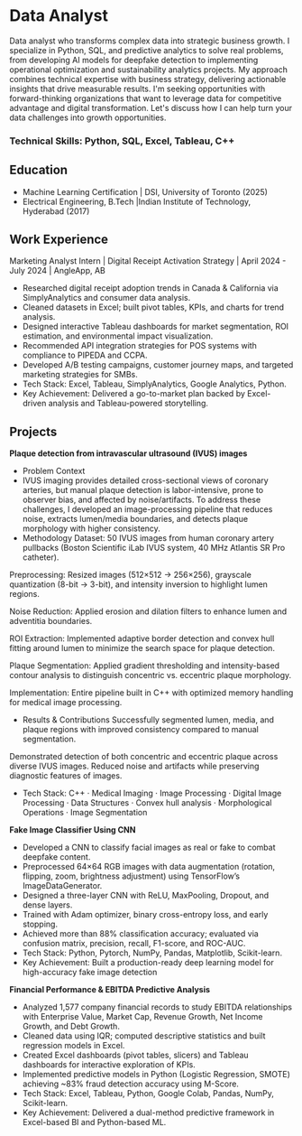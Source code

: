 # Data Analyst
Data analyst who transforms complex data into strategic business growth. I specialize in Python, SQL, and predictive analytics to solve real problems, from developing AI models for deepfake detection to implementing operational optimization and sustainability analytics projects. My approach combines technical expertise with business strategy, delivering actionable insights that drive measurable results. I'm seeking opportunities with forward-thinking organizations that want to leverage data for competitive advantage and digital transformation. Let's discuss how I can help turn your data challenges into growth opportunities.

### Technical Skills: Python, SQL, Excel, Tableau, C++

## Education
- Machine Learning Certification | DSI, University of Toronto (2025)
- Electrical Engineering, B.Tech |Indian Institute of Technology, Hyderabad (2017)

## Work Experience
Marketing Analyst Intern | Digital Receipt Activation Strategy |	April 2024 - July 2024 | AngleApp, AB
- Researched digital receipt adoption trends in Canada & California via SimplyAnalytics and consumer data analysis.
- Cleaned datasets in Excel; built pivot tables, KPIs, and charts for trend analysis.
- Designed interactive Tableau dashboards for market segmentation, ROI estimation, and environmental impact visualization.
- Recommended API integration strategies for POS systems with compliance to PIPEDA and CCPA.
- Developed A/B testing campaigns, customer journey maps, and targeted marketing strategies for SMBs.
- Tech Stack: Excel, Tableau, SimplyAnalytics, Google Analytics, Python.
- Key Achievement: Delivered a go-to-market plan backed by Excel-driven analysis and Tableau-powered storytelling.


## Projects
**Plaque detection from intravascular ultrasound (IVUS) images**
- Problem Context
- IVUS imaging provides detailed cross-sectional views of coronary arteries, but manual plaque detection is labor-intensive, prone to observer bias, and affected by noise/artifacts. To address these challenges, I developed an image-processing pipeline that reduces noise, extracts lumen/media boundaries, and detects plaque morphology with higher consistency.
- Methodology
Dataset: 50 IVUS images from human coronary artery pullbacks (Boston Scientific iLab IVUS system, 40 MHz Atlantis SR Pro catheter).

Preprocessing: Resized images (512×512 → 256×256), grayscale quantization (8-bit → 3-bit), and intensity inversion to highlight lumen regions.

Noise Reduction: Applied erosion and dilation filters to enhance lumen and adventitia boundaries.

ROI Extraction: Implemented adaptive border detection and convex hull fitting around lumen to minimize the search space for plaque detection.

Plaque Segmentation: Applied gradient thresholding and intensity-based contour analysis to distinguish concentric vs. eccentric plaque morphology.

Implementation: Entire pipeline built in C++ with optimized memory handling for medical image processing.

- Results & Contributions
Successfully segmented lumen, media, and plaque regions with improved consistency compared to manual segmentation.

Demonstrated detection of both concentric and eccentric plaque across diverse IVUS images. Reduced noise and artifacts while preserving diagnostic features of images.
- Tech Stack: C++ · Medical Imaging · Image Processing · Digital Image Processing · Data Structures · Convex hull analysis · Morphological Operations · Image Segmentation

**Fake Image Classifier Using CNN**
- Developed a CNN to classify facial images as real or fake to combat deepfake content.
- Preprocessed 64×64 RGB images with data augmentation (rotation, flipping, zoom, brightness adjustment) using TensorFlow’s ImageDataGenerator.
- Designed a three-layer CNN with ReLU, MaxPooling, Dropout, and dense layers.
- Trained with Adam optimizer, binary cross-entropy loss, and early stopping.
- Achieved more than 88% classification accuracy; evaluated via confusion matrix, precision, recall, F1-score, and ROC-AUC.
- Tech Stack: Python, Pytorch, NumPy, Pandas, Matplotlib, Scikit-learn.
- Key Achievement: Built a production-ready deep learning model for high-accuracy fake image detection

**Financial Performance & EBITDA Predictive Analysis**
- Analyzed 1,577 company financial records to study EBITDA relationships with Enterprise Value, Market Cap, Revenue Growth, Net Income Growth, and Debt Growth.
- Cleaned data using IQR; computed descriptive statistics and built regression models in Excel.
- Created Excel dashboards (pivot tables, slicers) and Tableau dashboards for interactive exploration of KPIs.
- Implemented predictive models in Python (Logistic Regression, SMOTE) achieving ~83% fraud detection accuracy using M-Score.
- Tech Stack: Excel, Tableau, Python, Google Colab, Pandas, NumPy, Scikit-learn.
- Key Achievement: Delivered a dual-method predictive framework in Excel-based BI and Python-based ML.






